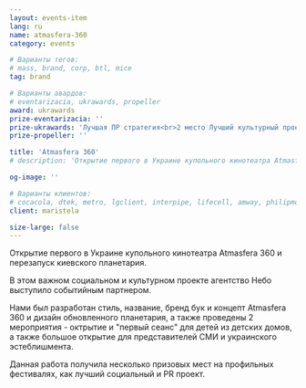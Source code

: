 ```yaml
---
layout: events-item
lang: ru
name: atmasfera-360
category: events

# Варианты тегов:
# mass, brand, corp, btl, mice
tag: brand

# Варианты авардов:
# eventarizacia, ukrawards, propeller
award: ukrawards
prize-eventarizacia: ''
prize-ukrawards: 'Лучшая ПР стратегия<br>2 место Лучший культурный проект'
prize-propeller: ''

title: 'Atmasfera 360'
# description: 'Открытие первого в Украине купольного кинотеатра Atmasfera 360 и перезапуск киевского планетария'

og-image: ''

# Варианты клиентов:
# cocacola, dtek, metro, lgclient, interpipe, lifecell, amway, philipmorris, olymp, maristela, udp, top, zefir, unicef, wog, sebbank, niko, nemiroff, maxim, velykakyshenia, marieclaire, chervonenkoracing, burn, altis, mts, prime, seppala, lifeclient, pekingduck,
client: maristela

size-large: false
---
```


Открытие первого в Украине купольного кинотеатра Atmasfera 360 и перезапуск киевского планетария.

В этом важном социальном и культурном проекте агентство Небо выступило событийным партнером.

Нами был разработан стиль, название, бренд бук и концепт Atmasfera 360 и дизайн обновленного планетария, а также проведены 2 мероприятия - октрытие и "первый сеанс" для детей из детских домов, а также большое открытие для представителей СМИ и украинского эстеблишмента.

Данная работа получила несколько призовых мест на профильных фестивалях, как лучший социальный и PR проект.
